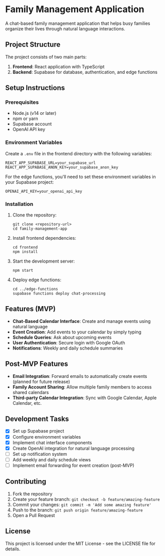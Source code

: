 # Family Management Application

A chat-based family management application that helps busy families organize their lives through natural language interactions.

## Project Structure

The project consists of two main parts:
1. **Frontend**: React application with TypeScript
2. **Backend**: Supabase for database, authentication, and edge functions

## Setup Instructions

### Prerequisites

- Node.js (v14 or later)
- npm or yarn
- Supabase account
- OpenAI API key

### Environment Variables

Create a `.env` file in the frontend directory with the following variables:

```
REACT_APP_SUPABASE_URL=your_supabase_url
REACT_APP_SUPABASE_ANON_KEY=your_supabase_anon_key
```

For the edge functions, you'll need to set these environment variables in your Supabase project:

```
OPENAI_API_KEY=your_openai_api_key
```

### Installation

1. Clone the repository:
   ```
   git clone <repository-url>
   cd family-management-app
   ```

2. Install frontend dependencies:
   ```
   cd frontend
   npm install
   ```

3. Start the development server:
   ```
   npm start
   ```

4. Deploy edge functions:
   ```
   cd ../edge-functions
   supabase functions deploy chat-processing
   ```

## Features (MVP)

- **Chat-Based Calendar Interface**: Create and manage events using natural language
- **Event Creation**: Add events to your calendar by simply typing
- **Schedule Queries**: Ask about upcoming events
- **User Authentication**: Secure login with Google OAuth
- **Notifications**: Weekly and daily schedule summaries

## Post-MVP Features

- **Email Integration**: Forward emails to automatically create events (planned for future release)
- **Family Account Sharing**: Allow multiple family members to access shared calendars
- **Third-party Calendar Integration**: Sync with Google Calendar, Apple Calendar, etc.

## Development Tasks

- [x] Set up Supabase project
- [x] Configure environment variables
- [x] Implement chat interface components
- [x] Create OpenAI integration for natural language processing
- [ ] Set up notification system
- [ ] Add weekly and daily schedule views
- [ ] Implement email forwarding for event creation (post-MVP)

## Contributing

1. Fork the repository
2. Create your feature branch: `git checkout -b feature/amazing-feature`
3. Commit your changes: `git commit -m 'Add some amazing feature'`
4. Push to the branch: `git push origin feature/amazing-feature`
5. Open a Pull Request

## License

This project is licensed under the MIT License - see the LICENSE file for details.